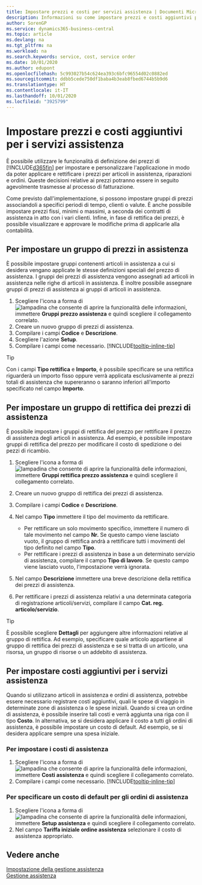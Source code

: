 ```yaml
---
title: Impostare prezzi e costi per servizi assistenza | Documenti Microsoft
description: Informazioni su come impostare prezzi e costi aggiuntivi per i servizi assistenza.
author: SorenGP
ms.service: dynamics365-business-central
ms.topic: article
ms.devlang: na
ms.tgt_pltfrm: na
ms.workload: na
ms.search.keywords: service, cost, service order
ms.date: 10/01/2020
ms.author: edupont
ms.openlocfilehash: 5c993027b54c624ea393c6bfc96554d02c0882ed
ms.sourcegitcommit: ddbb5cede750df1baba4b3eab8fbed6744b5b9d6
ms.translationtype: HT
ms.contentlocale: it-IT
ms.lasthandoff: 10/01/2020
ms.locfileid: "3925799"
---
```

# <a name="set-up-pricing-and-additional-costs-for-services"></a>Impostare prezzi e costi aggiuntivi per i servizi assistenza
È possibile utilizzare le funzionalità di definizione dei prezzi di [!INCLUDE[d365fin](includes/d365fin_md.md)] per impostare e personalizzare l'applicazione in modo da poter applicare e rettificare i prezzi per articoli in assistenza, riparazioni e ordini. Queste decisioni relative ai prezzi potranno essere in seguito agevolmente trasmesse al processo di fatturazione.  
  
Come previsto dall'implementazione, si possono impostare gruppi di prezzi associandoli a specifici periodi di tempo, clienti o valute. È anche possibile impostare prezzi fissi, minimi o massimi, a seconda dei contratti di assistenza in atto con i vari clienti. Infine, in fase di rettifica dei prezzi, è possibile visualizzare e approvare le modifiche prima di applicarle alla contabilità.  

## <a name="to-set-up-a-service-price-group"></a>Per impostare un gruppo di prezzi in assistenza
È possibile impostare gruppi contenenti articoli in assistenza a cui si desidera vengano applicate le stesse definizioni speciali del prezzo di assistenza. I gruppi dei prezzi di assistenza vengono assegnati ad articoli in assistenza nelle righe di articoli in assistenza. È inoltre possibile assegnare gruppi di prezzi di assistenza ai gruppi di articoli in assistenza.  

1. Scegliere l'icona a forma di ![lampadina che consente di aprire la funzionalità delle informazioni](media/ui-search/search_small.png "Informazioni sull'operazione che si desidera eseguire"), immettere **Gruppi prezzo assistenza** e quindi scegliere il collegamento correlato.  
2. Creare un nuovo gruppo di prezzi di assistenza.  
3. Compilare i campi **Codice** e **Descrizione**.  
4. Scegliere l'azione **Setup**.  
2. Compilare i campi come necessario. [!INCLUDE[tooltip-inline-tip](includes/tooltip-inline-tip_md.md)]  

 > [!Tip]
 > Con i campi **Tipo rettifica** e **Importo**, è possibile specificare se una rettifica riguarderà un importo fisso oppure verrà applicata esclusivamente ai prezzi totali di assistenza che supereranno o saranno inferiori all'importo specificato nel campo **Importo**.  

## <a name="to-set-up-a-service-price-adjustment-group"></a>Per impostare un gruppo di rettifica dei prezzi di assistenza  
È possibile impostare i gruppi di rettifica del prezzo per rettificare il prezzo di assistenza degli articoli in assistenza. Ad esempio, è possibile impostare gruppi di rettifica del prezzo per modificare il costo di spedizione o dei pezzi di ricambio.  
  
1. Scegliere l'icona a forma di ![lampadina che consente di aprire la funzionalità delle informazioni](media/ui-search/search_small.png "Informazioni sull'operazione che si desidera eseguire"), immettere **Gruppi rettifica prezzo assistenza** e quindi scegliere il collegamento correlato.  
2. Creare un nuovo gruppo di rettifica dei prezzi di assistenza.  
3. Compilare i campi **Codice** e **Descrizione**.  
4. Nel campo **Tipo** immettere il tipo del movimento da rettificare.  
  
    * Per rettificare un solo movimento specifico, immettere il numero di tale movimento nel campo **Nr.**   Se questo campo viene lasciato vuoto, il gruppo di rettifica andrà a rettificare tutti i movimenti del tipo definito nel campo **Tipo**.  
    * Per rettificare i prezzi di assistenza in base a un determinato servizio di assistenza, compilare il campo **Tipo di lavoro**. Se questo campo viene lasciato vuoto, l'impostazione verrà ignorata.  
  
5. Nel campo **Descrizione** immettere una breve descrizione della rettifica dei prezzi di assistenza.  
6. Per rettificare i prezzi di assistenza relativi a una determinata categoria di registrazione articoli/servizi, compilare il campo **Cat. reg. articolo/servizio**.

> [!Tip]
> È possibile scegliere **Dettagli** per aggiungere altre informazioni relative al gruppo di rettifica. Ad esempio, specificare quale articolo appartiene al gruppo di rettifica dei prezzi di assistenza e se si tratta di un articolo, una risorsa, un gruppo di risorse o un addebito di assistenza.  

## <a name="to-set-up-additional-costs-for-services"></a>Per impostare costi aggiuntivi per i servizi assistenza
Quando si utilizzano articoli in assistenza e ordini di assistenza, potrebbe essere necessario registrare costi aggiuntivi, quali le spese di viaggio in determinate zone di assistenza o le spese iniziali. Quando si crea un ordine di assistenza, è possibile inserire tali costi e verrà aggiunta una riga con il tipo **Costo**. In alternativa, se si desidera applicare il costo a tutti gli ordini di assistenza, è possibile impostare un costo di default. Ad esempio, se si desidera applicare sempre una spesa iniziale.
  
### <a name="to-set-up-service-costs"></a>Per impostare i costi di assistenza
1. Scegliere l'icona a forma di ![lampadina che consente di aprire la funzionalità delle informazioni](media/ui-search/search_small.png "Informazioni sull'operazione che si desidera eseguire"), immettere **Costi assistenza** e quindi scegliere il collegamento correlato. 
2. Compilare i campi come necessario. [!INCLUDE[tooltip-inline-tip](includes/tooltip-inline-tip_md.md)]  

### <a name="to-specify-a-default-cost-for-service-orders"></a>Per specificare un costo di default per gli ordini di assistenza
1. Scegliere l'icona a forma di ![lampadina che consente di aprire la funzionalità delle informazioni](media/ui-search/search_small.png "Informazioni sull'operazione che si desidera eseguire"), immettere **Setup assistenza** e quindi scegliere il collegamento correlato. 
2. Nel campo **Tariffa iniziale ordine assistenza** selezionare il costo di assistenza appropriato.

## <a name="see-also"></a>Vedere anche
[Impostazione della gestione assistenza](service-setup-service.md)  
[Gestione assistenza](service-service.md)  
